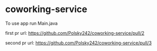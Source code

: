 # coworking-service

To use app run Main.java

first pr url: https://github.com/Polsky242/coworking-service/pull/2

second pr url: https://github.com/Polsky242/coworking-service/pull/3
